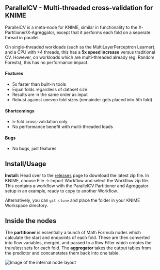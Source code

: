 ## ParallelCV - Multi-threaded cross-validation for KNIME

ParallelCV is a meta-node for KNIME, similar in functionality to the X-Partitioner/X-Agreggator, except that it performs each fold on a seperate thread in parallel.

On single-threaded workloads (such as the MultiLayerPerceptron Learner), and a CPU with >4 threads, this has a **5x speed increase** versus traditional CV. However, on workloads which are multi-threaded already (eg. Random Forests), this has no performance impact.

#### Features

- 5x faster than built-in tools
- Equal folds regardless of dataset size
- Results are in the same order as input
- Robust against uneven fold sizes (remainder gets placed into 5th fold)

#### Shortcomings

- 5-fold cross-validation only
- No performance benefit with multi-threaded loads

#### Bugs

- No bugs, just features

## Install/Usage

**Install:** Head over to the [releases](https://github.com/mxbi/ParallelCV/releases) page to download the latest zip file. In KNIME, choose File -> Import Workflow and select the Workflow zip file. This contains a workflow with the ParallelCV Partitioner and Agreggator setup in an example, ready to copy to another Workflow.

Alternatively, you can `git clone` and place the folder in your KNIME Workspace directory.

## Inside the nodes

The **partitioner** is essentially a bunch of Math Formula nodes which calculate the start and endpoints of each fold. These are then converted into flow variables, merged, and passed to a Row Filter which creates the train/test sets for each fold. The **aggregator** takes the output tables from the predictor and concanetates them back into one table.

![Image of the internal node layout](https://raw.githubusercontent.com/mxbi/ParallelCV/master/node-internals.png)
